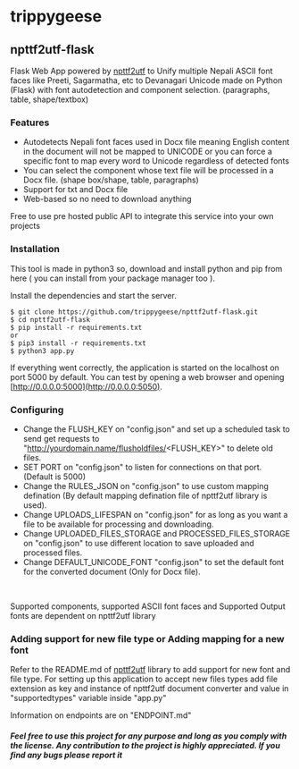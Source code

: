 # **trippygeese**

## npttf2utf-flask
Flask Web App powered by [npttf2utf](https://github.com/trippygeese/npttf2utf) to Unify multiple Nepali ASCII font faces like Preeti, Sagarmatha, etc to Devanagari Unicode made on Python (Flask) with font autodetection and component selection. (paragraphs, table, shape/textbox)

### Features

  - Autodetects Nepali font faces used in Docx file meaning English content in the document will not be mapped to UNICODE or you can force a specific font to map every word to Unicode regardless of detected fonts
  - You can select the component whose text file will be processed in a Docx file. (shape box/shape, table, paragraphs)
  - Support for txt and Docx file
  - Web-based so no need to download anything

Free to use pre hosted public API to integrate this service into your own projects

### Installation

This tool is made in python3 so, download and install python and pip from here ( you can install from your package manager too ). 

Install the dependencies and start the server.

```
$ git clone https://github.com/trippygeese/npttf2utf-flask.git
$ cd npttf2utf-flask
$ pip install -r requirements.txt
or
$ pip3 install -r requirements.txt
$ python3 app.py
```
    
     
If everything went correctly, the application is started on the localhost on port 5000 by default. You can test by opening a web browser and opening [http://0.0.0.0:5000](http://0.0.0.0:5050).

### Configuring
- Change the FLUSH_KEY on "config.json" and set up a scheduled task to send get requests to "http://yourdomain.name/flusholdfiles/<FLUSH_KEY>" to delete old files.
- SET PORT on "config.json" to listen for connections on that port. (Default is 5000)
- Change the RULES_JSON on "config.json" to use custom mapping defination (By default mapping defination file of npttf2utf library is used).
- Change UPLOADS_LIFESPAN on "config.json" for as long as you want a file to be available for processing and downloading.
- Change UPLOADED_FILES_STORAGE and PROCESSED_FILES_STORAGE on "config.json" to use different location to save uploaded and processed files.
- Change DEFAULT_UNICODE_FONT "config.json" to set the default font for the converted document (Only for Docx file).

<br>

Supported components, supported ASCII font faces and Supported Output fonts are dependent on npttf2utf library

### **Adding support for new file type or Adding mapping for a new font**

Refer to the README.md of [npttf2utf](https://github.com/trippygeese/npttf2utf) library to add support for new font and file type. For setting up this application to accept new files types add file extension as key and instance of npttf2utf document converter and value in "supportedtypes" variable inside "app.py"

Information on endpoints are on "ENDPOINT.md"

##### Feel free to use this project for any purpose and long as you comply with the license. Any contribution to the project is highly appreciated. If you find any bugs please report it
